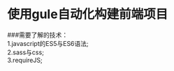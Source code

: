 # 使用gule自动化构建前端项目

###需要了解的技术：<br/>
1.javascript的ES5与ES6语法; <br/>
2.sass与css; <br/>
3.requireJS; <br/>
